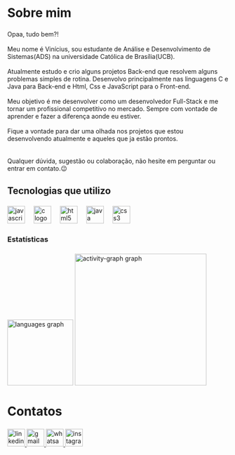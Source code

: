 <h1 align="left">Sobre mim</h1>

###

<p align="left">Opaa, tudo bem?!<br><br>Meu nome é Vinícius, sou estudante de Análise e Desenvolvimento de Sistemas(ADS) na universidade Católica de Brasília(UCB).<br><br>Atualmente estudo e crio alguns projetos Back-end que resolvem alguns problemas simples de rotina. Desenvolvo principalmente nas linguagens C e Java para Back-end e Html, Css e JavaScript para o Front-end.<br><br>Meu objetivo é me desenvolver como  um desenvolvedor Full-Stack e me tornar um profissional competitivo no mercado. Sempre com vontade de aprender e fazer a diferença aonde eu estiver. <br><br>Fique a vontade para dar uma olhada nos projetos que estou desenvolvendo atualmente e aqueles que ja estão prontos. <br><br><br>Qualquer dúvida, sugestão ou colaboração, não hesite em perguntar ou entrar em contato.😉</p>

###

<h2 align="left">Tecnologias que utilizo</h2>

###

<div align="left">
  <img src="https://cdn.jsdelivr.net/gh/devicons/devicon/icons/javascript/javascript-original.svg" height="40" alt="javascript logo"  />
  <img width="12" />
  <img src="https://cdn.jsdelivr.net/gh/devicons/devicon/icons/c/c-original.svg" height="40" alt="c logo"  />
  <img width="12" />
  <img src="https://cdn.jsdelivr.net/gh/devicons/devicon/icons/html5/html5-original.svg" height="40" alt="html5 logo"  />
  <img width="12" />
  <img src="https://cdn.jsdelivr.net/gh/devicons/devicon/icons/java/java-original.svg" height="40" alt="java logo"  />
  <img width="12" />
  <img src="https://cdn.jsdelivr.net/gh/devicons/devicon/icons/css3/css3-original.svg" height="40" alt="css3 logo"  />
</div>

###

<h3 align="left">Estatísticas</h3>

###

<div align="left">
  <img src="https://github-readme-stats.vercel.app/api/top-langs?username=V1N1NUNES&locale=en&hide_title=false&layout=compact&card_width=320&langs_count=5&theme=moltack&hide_border=false&order=2" height="150" alt="languages graph"  />
  <img src="https://github-readme-activity-graph.vercel.app/graph?username=V1N1NUNES&radius=16&theme=gruvbox&area=true&order=5&hide_border=true&hide_title=false" height="300" alt="activity-graph graph"  />
</div>

###

<h1 align="left">Contatos</h1>

###

<div align="left">
  <a href="https://linkedin.com/in/v1n1c1us-coder" target="_blank">
    <img src="https://img.shields.io/static/v1?message=LinkedIn&logo=linkedin&label=&color=0077B5&logoColor=white&labelColor=&style=for-the-badge" height="40" alt="linkedin logo" />
  </a>
  <a href="mailto:vinicius.nuneswork@gmail.com" target="_blank">
    <img src="https://img.shields.io/static/v1?message=Gmail&logo=gmail&label=&color=D14836&logoColor=white&labelColor=&style=for-the-badge" height="40" alt="gmail logo" />
  </a>
  <a href="https://wa.me/5561981545450" target="_blank">
    <img src="https://img.shields.io/static/v1?message=Whatsapp&logo=whatsapp&label=&color=25D366&logoColor=white&labelColor=&style=for-the-badge" height="40" alt="whatsapp logo"  />
  </a>
  <a href="https://www.instagram.com/vininunes.dev" target="_blank">
    <img src="https://img.shields.io/static/v1?message=Instagram&logo=instagram&label=&color=E4405F&logoColor=white&labelColor=&style=for-the-badge" height="40" alt="instagram logo"  />
  </a>
</div>

###
